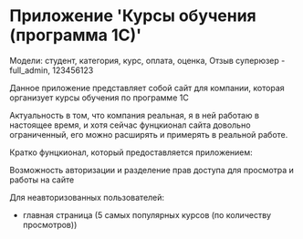 # Приложение 'Курсы обучения (программа 1С)'
Модели: студент, категория, курс, оплата, оценка, Отзыв
суперюзер - full_admin, 123456123

Данное приложение представляет собой сайт для компании, которая организует курсы обучения
по программе 1С

Актуальность в том, что компания реальная, я в ней работаю в настоящее время, и хотя 
сейчас фунцкионал сайта довольно ограниченный, его можно расширять и примерять в реальной работе. 

Кратко фунцкионал, который предоставляется приложением: 

Возможность авторизации и разделение прав доступа для просмотра и работы на сайте

Для неавторизованных пользователей: 
- главная страница (5 самых популярных курсов (по количеству просмотров))